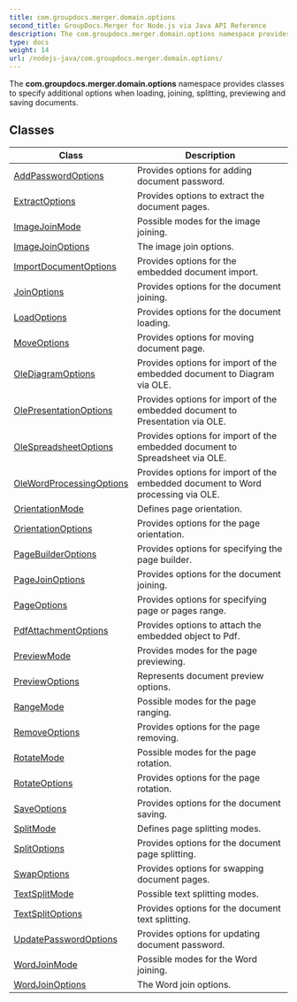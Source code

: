 ```yaml
---
title: com.groupdocs.merger.domain.options
second_title: GroupDocs.Merger for Node.js via Java API Reference
description: The com.groupdocs.merger.domain.options namespace provides classes to specify additional options when loading joining splitting previewing and saving documents.
type: docs
weight: 14
url: /nodejs-java/com.groupdocs.merger.domain.options/
---
```


The **com.groupdocs.merger.domain.options** namespace provides classes to specify additional options when loading, joining, splitting, previewing and saving documents.


## Classes

| Class | Description |
| --- | --- |
| [AddPasswordOptions](../com.groupdocs.merger.domain.options/addpasswordoptions) | Provides options for adding document password. |
| [ExtractOptions](../com.groupdocs.merger.domain.options/extractoptions) | Provides options to extract the document pages. |
| [ImageJoinMode](../com.groupdocs.merger.domain.options/imagejoinmode) | Possible modes for the image joining. |
| [ImageJoinOptions](../com.groupdocs.merger.domain.options/imagejoinoptions) | The image join options. |
| [ImportDocumentOptions](../com.groupdocs.merger.domain.options/importdocumentoptions) | Provides options for the embedded document import. |
| [JoinOptions](../com.groupdocs.merger.domain.options/joinoptions) | Provides options for the document joining. |
| [LoadOptions](../com.groupdocs.merger.domain.options/loadoptions) | Provides options for the document loading. |
| [MoveOptions](../com.groupdocs.merger.domain.options/moveoptions) | Provides options for moving document page. |
| [OleDiagramOptions](../com.groupdocs.merger.domain.options/olediagramoptions) | Provides options for import of the embedded document to Diagram via OLE. |
| [OlePresentationOptions](../com.groupdocs.merger.domain.options/olepresentationoptions) | Provides options for import of the embedded document to Presentation via OLE. |
| [OleSpreadsheetOptions](../com.groupdocs.merger.domain.options/olespreadsheetoptions) | Provides options for import of the embedded document to Spreadsheet via OLE. |
| [OleWordProcessingOptions](../com.groupdocs.merger.domain.options/olewordprocessingoptions) | Provides options for import of the embedded document to Word processing via OLE. |
| [OrientationMode](../com.groupdocs.merger.domain.options/orientationmode) | Defines page orientation. |
| [OrientationOptions](../com.groupdocs.merger.domain.options/orientationoptions) | Provides options for the page orientation. |
| [PageBuilderOptions](../com.groupdocs.merger.domain.options/pagebuilderoptions) | Provides options for specifying the page builder. |
| [PageJoinOptions](../com.groupdocs.merger.domain.options/pagejoinoptions) | Provides options for the document joining. |
| [PageOptions](../com.groupdocs.merger.domain.options/pageoptions) | Provides options for specifying page or pages range. |
| [PdfAttachmentOptions](../com.groupdocs.merger.domain.options/pdfattachmentoptions) | Provides options to attach the embedded object to Pdf. |
| [PreviewMode](../com.groupdocs.merger.domain.options/previewmode) | Provides modes for the page previewing. |
| [PreviewOptions](../com.groupdocs.merger.domain.options/previewoptions) | Represents document preview options. |
| [RangeMode](../com.groupdocs.merger.domain.options/rangemode) | Possible modes for the page ranging. |
| [RemoveOptions](../com.groupdocs.merger.domain.options/removeoptions) | Provides options for the page removing. |
| [RotateMode](../com.groupdocs.merger.domain.options/rotatemode) | Possible modes for the page rotation. |
| [RotateOptions](../com.groupdocs.merger.domain.options/rotateoptions) | Provides options for the page rotation. |
| [SaveOptions](../com.groupdocs.merger.domain.options/saveoptions) | Provides options for the document saving. |
| [SplitMode](../com.groupdocs.merger.domain.options/splitmode) | Defines page splitting modes. |
| [SplitOptions](../com.groupdocs.merger.domain.options/splitoptions) | Provides options for the document page splitting. |
| [SwapOptions](../com.groupdocs.merger.domain.options/swapoptions) | Provides options for swapping document pages. |
| [TextSplitMode](../com.groupdocs.merger.domain.options/textsplitmode) | Possible text splitting modes. |
| [TextSplitOptions](../com.groupdocs.merger.domain.options/textsplitoptions) | Provides options for the document text splitting. |
| [UpdatePasswordOptions](../com.groupdocs.merger.domain.options/updatepasswordoptions) | Provides options for updating document password. |
| [WordJoinMode](../com.groupdocs.merger.domain.options/wordjoinmode) | Possible modes for the Word joining. |
| [WordJoinOptions](../com.groupdocs.merger.domain.options/wordjoinoptions) | The Word join options. |
